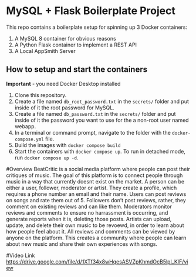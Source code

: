# MySQL + Flask Boilerplate Project

This repo contains a boilerplate setup for spinning up 3 Docker containers:
1. A MySQL 8 container for obvious reasons
1. A Python Flask container to implement a REST API
1. A Local AppSmith Server

## How to setup and start the containers
**Important** - you need Docker Desktop installed

1. Clone this repository.
1. Create a file named `db_root_password.txt` in the `secrets/` folder and put inside of it the root password for MySQL.
1. Create a file named `db_password.txt` in the `secrets/` folder and put inside of it the password you want to use for the a non-root user named webapp.
1. In a terminal or command prompt, navigate to the folder with the `docker-compose.yml` file.
1. Build the images with `docker compose build`
1. Start the containers with `docker compose up`.  To run in detached mode, run `docker compose up -d`.

#Overview
BeatCritic is a social media platform where people can post their critiques of music. The goal
of this platform is to connect people through music in a way that currently doesnt exist on the
market. A person can be either a user, follower, moderator or artist. They create a profile,
which requires a phone number an email and their name. Users can post reviews on songs
and rate them out of 5. Followers don’t post reviews, rather, they comment on existing
reviews and can like them. Moderators monitor reviews and comments to ensure no
harrassment is occurring, and generate reports when it is, deleting those posts. Artists can
upload, update, and delete their own music to be revoewd, in order to learn about how people
feel about it. All reviews and comments can be viewed by anyone on the platform. This
creates a community where people can learn about new music and share their own
experiences with songs.


#Video Link
https://drive.google.com/file/d/1XTf34x8wHqesASVZpKhmdOcB5lpl_KIF/view
